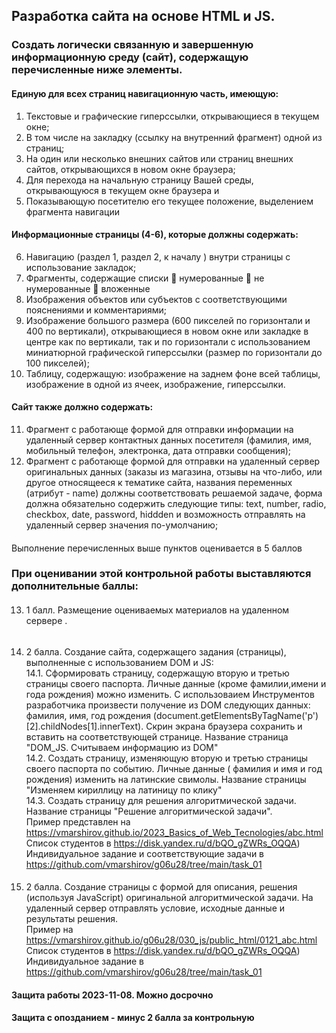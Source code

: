 ## Разработка сайта на основе HTML и JS.
### Создать логически связанную и завершенную информационную среду (сайт), содержащую перечисленные ниже элементы.
####	Единую для всех страниц навигационную часть, имеющую:
1.	Текстовые и графические гиперссылки, открывающиеся в текущем окне;
2.	В том числе на закладку (ссылку на внутренний фрагмент) одной из страниц;
3.	На один или несколько внешних сайтов или страниц внешних сайтов, открывающихся в новом окне браузера;
4.	Для перехода на начальную страницу Вашей среды, открывающуюся в текущем окне браузера и
5.	Показывающую посетителю его текущее положение, выделением фрагмента навигации
#### Информационные страницы (4-6), которые должны содержать:
6.	Навигацию (раздел 1, раздел 2, к началу ) внутри страницы с использование закладок;
7.	Фрагменты, содержащие списки
	нумерованные
	не нумерованные
	вложенные
8.	Изображения объектов или субъектов с соответствующими пояснениями и комментариями;
9.	Изображение большого размера (600 пикселей по горизонтали и 400 по вертикали), открывающиеся в новом окне или закладке в центре как по вертикали, так и по горизонтали с использованием миниатюрной графической гиперссылки (размер по горизонтали до 100 пикселей);
10.	Таблицу, содержащую: изображение на заднем фоне всей таблицы, изображение в одной из ячеек, изображение, гиперссылки.
####	Cайт также должно содержать:
11.	Фрагмент с работающе формой для отправки информации на удаленный сервер контактных данных посетителя (фамилия, имя, мобильный телефон, электронка, дата отправки сообщения);
12.	Фрагмент с работающе формой для отправки на удаленный сервер оригинальных данных (заказы из магазина, отзывы на что-либо, или другое относящееся к тематике сайта, названия переменных (атрибут - name) должны соответствовать решаемой задаче, форма должна обязательно содержить следующие типы: text, number, radio, checkbox, date, password, hiddden и возможность отправлять на удаленный сервер значения по-умолчанию;
####
Выполнение перечисленных выше пунктов оценивается в 5 баллов


### При оценивании этой контрольной работы выставляются дополнительные баллы:
####
13. 1 балл. Размещение оцениваемых материалов на удаленном сервере .
######
14. 2 балла. Создание сайта, содержащего задания (страницы), выполненные с использованием DOM и JS:
<br>14.1.	Сформировать страницу, содержащую вторую и третью страницы своего паспорта. Личные данные (кроме фамилии,имени и года рождения) можно изменить. С использоваием Инструментов разработчика произвести получение из DOM следующих данных: фамилия, имя, год рождения (document.getElementsByTagName('p')[2].childNodes[1].innerText). Скрин экрана браузера сохранить и вставить на соответствующей странице. Название страница "DOM_JS. Считываем информацию из DOM"
<br>14.2.	Создать страницу, изменяющую вторую и третью страницы своего паспорта по событию. Личные данные ( фамилия и имя и год рождения) изменить на латинские свимолы. Название страницы "Изменяем кириллицу на латиницу по клику"
<br>14.3.	Создать страницу для решения алгоритмической задачи. Название страницы "Решение алгоритмической задачи". 
   <br>Пример представлен на https://vmarshirov.github.io/2023_Basics_of_Web_Tecnologies/abc.html
	<br>Cписок студентов в https://disk.yandex.ru/d/bQO_gZWRs_OQQA)
	<br>Индивидуальное задание и соответствующие задачи в https://github.com/vmarshirov/g06u28/tree/main/task_01
####	
15. 2 балла. Создание страницы с формой для описания, решения (используя JavaScript) оригинальной алгоритмической задачи. На удаленный сервер отправлять условие, исходные данные и результаты решения.
	<br>Пример на https://vmarshirov.github.io/g06u28/030_js/public_html/0121_abc.html
	<br>Список студентов в https://disk.yandex.ru/d/bQO_gZWRs_OQQA)
	<br>Индивидуальное задание в https://github.com/vmarshirov/g06u28/tree/main/task_01

#### Защита работы 2023-11-08. Можно досрочно
#### Защита с опозданием - минус 2 балла за контрольную
